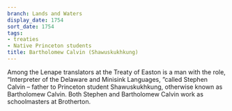 ```yaml
---
branch: Lands and Waters
display_date: 1754
sort_date: 1754
tags:
- treaties
- Native Princeton students
title: Bartholomew Calvin (Shawuskukhkung)
---
```


Among the Lenape translators at the Treaty of Easton is a man with the role, “Interpreter of the Delaware and Minisink Languages, ”called Stephen Calvin – father to Princeton student Shawuskukhkung, otherwise known as Bartholomew Calvin. Both Stephen and Bartholomew Calvin work as schoolmasters at Brotherton.